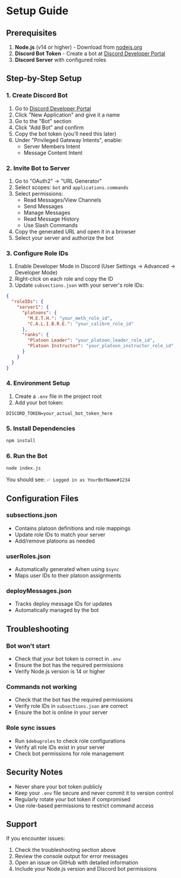 # Setup Guide

## Prerequisites

1. **Node.js** (v14 or higher) - Download from [nodejs.org](https://nodejs.org/)
2. **Discord Bot Token** - Create a bot at [Discord Developer Portal](https://discord.com/developers/applications)
3. **Discord Server** with configured roles

## Step-by-Step Setup

### 1. Create Discord Bot

1. Go to [Discord Developer Portal](https://discord.com/developers/applications)
2. Click "New Application" and give it a name
3. Go to the "Bot" section
4. Click "Add Bot" and confirm
5. Copy the bot token (you'll need this later)
6. Under "Privileged Gateway Intents", enable:
   - Server Members Intent
   - Message Content Intent

### 2. Invite Bot to Server

1. Go to "OAuth2" → "URL Generator"
2. Select scopes: `bot` and `applications.commands`
3. Select permissions:
   - Read Messages/View Channels
   - Send Messages
   - Manage Messages
   - Read Message History
   - Use Slash Commands
4. Copy the generated URL and open it in a browser
5. Select your server and authorize the bot

### 3. Configure Role IDs

1. Enable Developer Mode in Discord (User Settings → Advanced → Developer Mode)
2. Right-click on each role and copy the ID
3. Update `subsections.json` with your server's role IDs:

```json
{
  "roleIDs": {
    "server1": {
      "platoons": {
        "M.E.T.H.": "your_meth_role_id",
        "C.A.L.I.B.R.E.": "your_calibre_role_id"
      },
      "ranks": {
        "Platoon Leader": "your_platoon_leader_role_id",
        "Platoon Instructor": "your_platoon_instructor_role_id"
      }
    }
  }
}
```

### 4. Environment Setup

1. Create a `.env` file in the project root
2. Add your bot token:
```
DISCORD_TOKEN=your_actual_bot_token_here
```

### 5. Install Dependencies

```bash
npm install
```

### 6. Run the Bot

```bash
node index.js
```

You should see: `✅ Logged in as YourBotName#1234`

## Configuration Files

### subsections.json
- Contains platoon definitions and role mappings
- Update role IDs to match your server
- Add/remove platoons as needed

### userRoles.json
- Automatically generated when using `$sync`
- Maps user IDs to their platoon assignments

### deployMessages.json
- Tracks deploy message IDs for updates
- Automatically managed by the bot

## Troubleshooting

### Bot won't start
- Check that your bot token is correct in `.env`
- Ensure the bot has the required permissions
- Verify Node.js version is 14 or higher

### Commands not working
- Check that the bot has the required permissions
- Verify role IDs in `subsections.json` are correct
- Ensure the bot is online in your server

### Role sync issues
- Run `$debugroles` to check role configurations
- Verify all role IDs exist in your server
- Check bot permissions for role management

## Security Notes

- Never share your bot token publicly
- Keep your `.env` file secure and never commit it to version control
- Regularly rotate your bot token if compromised
- Use role-based permissions to restrict command access

## Support

If you encounter issues:
1. Check the troubleshooting section above
2. Review the console output for error messages
3. Open an issue on GitHub with detailed information
4. Include your Node.js version and Discord bot permissions 